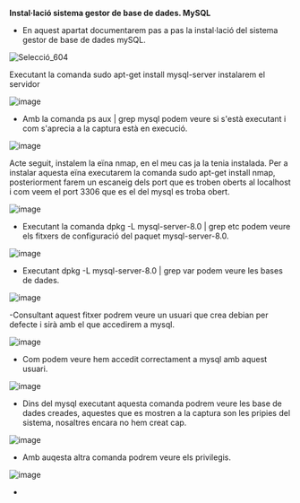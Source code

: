 **Instal·lació sistema gestor de base de dades. MySQL**


- En aquest apartat documentarem pas a pas la instal·lació del sistema gestor de base de dades mySQL.





![Selecció_604](https://user-images.githubusercontent.com/91249713/173052958-ced5d810-4edc-4cf1-8e8c-2c139c8edc1f.png)


Executant la comanda sudo apt-get install mysql-server instalarem el servidor


![image](https://user-images.githubusercontent.com/91249713/173056306-21f97d99-04e1-4b99-b324-00980826fdc3.png)

- Amb la comanda ps aux | grep mysql podem veure si s'està executant i com s'aprecia a la captura està en execució.

![image](https://user-images.githubusercontent.com/91249713/173056629-0593cd0d-e6ce-47ef-8430-1e4204a2d6e1.png)

Acte seguit, instalem la eïna nmap, en el meu cas ja la tenia instalada. Per a instalar aquesta eïna executarem la comanda sudo apt-get install nmap, posteriorment farem un escaneig dels port que es troben oberts al localhost i com veem el port 3306 que es el del mysql es troba obert.

![image](https://user-images.githubusercontent.com/91249713/173059253-6a9ceb88-78bf-49fa-917c-20b2fc8e28dc.png)

- Executant la comanda dpkg -L mysql-server-8.0 | grep etc podem veure els fitxers de configuració del paquet mysql-server-8.0.


![image](https://user-images.githubusercontent.com/91249713/173059452-3fac9545-95c8-45b1-afd5-cbd8c52e008d.png)

- Executant dpkg -L mysql-server-8.0 | grep var podem veure les bases de dades.

![image](https://user-images.githubusercontent.com/91249713/173059807-3c92d9b1-11c0-49f8-87c1-4e6624c9d7fc.png)

-Consultant aquest fitxer podrem veure un usuari que crea debian per defecte i sirà amb el que accedirem a mysql.

![image](https://user-images.githubusercontent.com/91249713/173060081-31bb4ef3-c8c1-433e-85bb-5a18e632cda7.png)
- Com podem veure hem accedit correctament a mysql amb aquest usuari.

![image](https://user-images.githubusercontent.com/91249713/173060410-b3cecfec-6543-4b6c-96f6-f881ac518419.png)

- Dins del mysql executant aquesta comanda podrem veure les base de dades creades, aquestes que es mostren a la captura son les pripies del sistema, nosaltres encara no hem creat cap.

![image](https://user-images.githubusercontent.com/91249713/173060585-5b0573a9-903f-4190-b491-7f549fb4afb7.png)
- Amb auqesta altra comanda podrem veure els privilegis.

![image](https://user-images.githubusercontent.com/91249713/173060796-1362a271-7595-4758-90c5-51df9544b28e.png)

- 
















